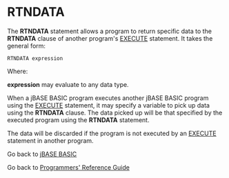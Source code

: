 # RTNDATA

<PageHeader />

The **RTNDATA** statement allows a program to return specific data to the **RTNDATA** clause of another program's [EXECUTE](./../execute) statement. It takes the general form:

```
RTNDATA expression
```

Where:

**expression** may evaluate to any data type.

When a jBASE BASIC program executes another jBASE BASIC program using the [EXECUTE](./../execute) statement, it may specify a variable to pick up data using the **RTNDATA** clause. The data picked up will be that specified by the executed program using the **RTNDATA** statement.

The data will be discarded if the program is not executed by an [EXECUTE](./../execute) statement in another program.

Go back to [jBASE BASIC](./../README.md)

Go back to [Programmers' Reference Guide](./../../reference-guides/jbc/README.md)

<PageFooter />
